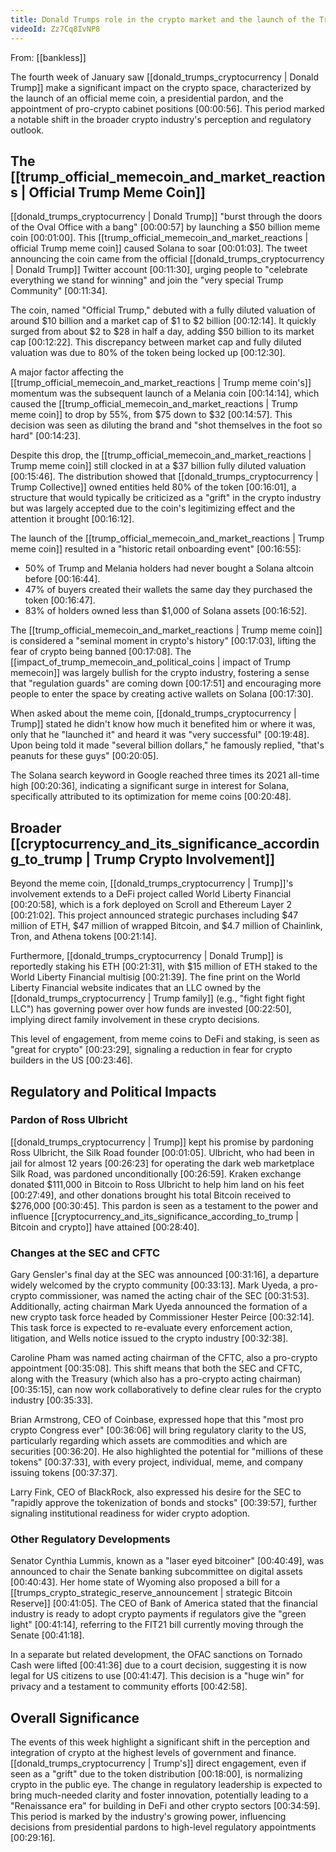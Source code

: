 ```yaml
---
title: Donald Trumps role in the crypto market and the launch of the Trump meme coin
videoId: Zz7Cq8IvNP8
---
```


From: [[bankless]] <br/> 

The fourth week of January saw [[donald_trumps_cryptocurrency | Donald Trump]] make a significant impact on the crypto space, characterized by the launch of an official meme coin, a presidential pardon, and the appointment of pro-crypto cabinet positions [00:00:56]. This period marked a notable shift in the broader crypto industry's perception and regulatory outlook.

## The [[trump_official_memecoin_and_market_reactions | Official Trump Meme Coin]]

[[donald_trumps_cryptocurrency | Donald Trump]] "burst through the doors of the Oval Office with a bang" [00:00:57] by launching a $50 billion meme coin [00:01:00]. This [[trump_official_memecoin_and_market_reactions | official Trump meme coin]] caused Solana to soar [00:01:03]. The tweet announcing the coin came from the official [[donald_trumps_cryptocurrency | Donald Trump]] Twitter account [00:11:30], urging people to "celebrate everything we stand for winning" and join the "very special Trump Community" [00:11:34].

The coin, named "Official Trump," debuted with a fully diluted valuation of around $10 billion and a market cap of $1 to $2 billion [00:12:14]. It quickly surged from about $2 to $28 in half a day, adding $50 billion to its market cap [00:12:22]. This discrepancy between market cap and fully diluted valuation was due to 80% of the token being locked up [00:12:30].

A major factor affecting the [[trump_official_memecoin_and_market_reactions | Trump meme coin's]] momentum was the subsequent launch of a Melania coin [00:14:14], which caused the [[trump_official_memecoin_and_market_reactions | Trump meme coin]] to drop by 55%, from $75 down to $32 [00:14:57]. This decision was seen as diluting the brand and "shot themselves in the foot so hard" [00:14:23].

Despite this drop, the [[trump_official_memecoin_and_market_reactions | Trump meme coin]] still clocked in at a $37 billion fully diluted valuation [00:15:46]. The distribution showed that [[donald_trumps_cryptocurrency | Trump Collective]] owned entities held 80% of the token [00:16:01], a structure that would typically be criticized as a "grift" in the crypto industry but was largely accepted due to the coin's legitimizing effect and the attention it brought [00:16:12].

The launch of the [[trump_official_memecoin_and_market_reactions | Trump meme coin]] resulted in a "historic retail onboarding event" [00:16:55]:
*   50% of Trump and Melania holders had never bought a Solana altcoin before [00:16:44].
*   47% of buyers created their wallets the same day they purchased the token [00:16:47].
*   83% of holders owned less than $1,000 of Solana assets [00:16:52].

The [[trump_official_memecoin_and_market_reactions | Trump meme coin]] is considered a "seminal moment in crypto's history" [00:17:03], lifting the fear of crypto being banned [00:17:08]. The [[impact_of_trump_memecoin_and_political_coins | impact of Trump memecoin]] was largely bullish for the crypto industry, fostering a sense that "regulation guards" are coming down [00:17:51] and encouraging more people to enter the space by creating active wallets on Solana [00:17:30].

When asked about the meme coin, [[donald_trumps_cryptocurrency | Trump]] stated he didn't know how much it benefited him or where it was, only that he "launched it" and heard it was "very successful" [00:19:48]. Upon being told it made "several billion dollars," he famously replied, "that's peanuts for these guys" [00:20:05].

The Solana search keyword in Google reached three times its 2021 all-time high [00:20:36], indicating a significant surge in interest for Solana, specifically attributed to its optimization for meme coins [00:20:48].

## Broader [[cryptocurrency_and_its_significance_according_to_trump | Trump Crypto Involvement]]

Beyond the meme coin, [[donald_trumps_cryptocurrency | Trump]]'s involvement extends to a DeFi project called World Liberty Financial [00:20:58], which is a fork deployed on Scroll and Ethereum Layer 2 [00:21:02]. This project announced strategic purchases including $47 million of ETH, $47 million of wrapped Bitcoin, and $4.7 million of Chainlink, Tron, and Athena tokens [00:21:14].

Furthermore, [[donald_trumps_cryptocurrency | Donald Trump]] is reportedly staking his ETH [00:21:31], with $15 million of ETH staked to the World Liberty Financial multisig [00:21:39]. The fine print on the World Liberty Financial website indicates that an LLC owned by the [[donald_trumps_cryptocurrency | Trump family]] (e.g., "fight fight fight LLC") has governing power over how funds are invested [00:22:50], implying direct family involvement in these crypto decisions.

This level of engagement, from meme coins to DeFi and staking, is seen as "great for crypto" [00:23:29], signaling a reduction in fear for crypto builders in the US [00:23:46].

## Regulatory and Political Impacts

### Pardon of Ross Ulbricht
[[donald_trumps_cryptocurrency | Trump]] kept his promise by pardoning Ross Ulbricht, the Silk Road founder [00:01:05]. Ulbricht, who had been in jail for almost 12 years [00:26:23] for operating the dark web marketplace Silk Road, was pardoned unconditionally [00:26:59]. Kraken exchange donated $111,000 in Bitcoin to Ross Ulbricht to help him land on his feet [00:27:49], and other donations brought his total Bitcoin received to $276,000 [00:30:45]. This pardon is seen as a testament to the power and influence [[cryptocurrency_and_its_significance_according_to_trump | Bitcoin and crypto]] have attained [00:28:40].

### Changes at the SEC and CFTC
Gary Gensler's final day at the SEC was announced [00:31:16], a departure widely welcomed by the crypto community [00:33:13]. Mark Uyeda, a pro-crypto commissioner, was named the acting chair of the SEC [00:31:53]. Additionally, acting chairman Mark Uyeda announced the formation of a new crypto task force headed by Commissioner Hester Peirce [00:32:14]. This task force is expected to re-evaluate every enforcement action, litigation, and Wells notice issued to the crypto industry [00:32:38].

Caroline Pham was named acting chairman of the CFTC, also a pro-crypto appointment [00:35:08]. This shift means that both the SEC and CFTC, along with the Treasury (which also has a pro-crypto acting chairman) [00:35:15], can now work collaboratively to define clear rules for the crypto industry [00:35:33].

Brian Armstrong, CEO of Coinbase, expressed hope that this "most pro crypto Congress ever" [00:36:06] will bring regulatory clarity to the US, particularly regarding which assets are commodities and which are securities [00:36:20]. He also highlighted the potential for "millions of these tokens" [00:37:33], with every project, individual, meme, and company issuing tokens [00:37:37].

Larry Fink, CEO of BlackRock, also expressed his desire for the SEC to "rapidly approve the tokenization of bonds and stocks" [00:39:57], further signaling institutional readiness for wider crypto adoption.

### Other Regulatory Developments
Senator Cynthia Lummis, known as a "laser eyed bitcoiner" [00:40:49], was announced to chair the Senate banking subcommittee on digital assets [00:40:43]. Her home state of Wyoming also proposed a bill for a [[trumps_crypto_strategic_reserve_announcement | strategic Bitcoin Reserve]] [00:41:05]. The CEO of Bank of America stated that the financial industry is ready to adopt crypto payments if regulators give the "green light" [00:41:14], referring to the FIT21 bill currently moving through the Senate [00:41:18].

In a separate but related development, the OFAC sanctions on Tornado Cash were lifted [00:41:36] due to a court decision, suggesting it is now legal for US citizens to use [00:41:47]. This decision is a "huge win" for privacy and a testament to community efforts [00:42:58].

## Overall Significance
The events of this week highlight a significant shift in the perception and integration of crypto at the highest levels of government and finance. [[donald_trumps_cryptocurrency | Trump's]] direct engagement, even if seen as a "grift" due to the token distribution [00:18:00], is normalizing crypto in the public eye. The change in regulatory leadership is expected to bring much-needed clarity and foster innovation, potentially leading to a "Renaissance era" for building in DeFi and other crypto sectors [00:34:59]. This period is marked by the industry's growing power, influencing decisions from presidential pardons to high-level regulatory appointments [00:29:16].